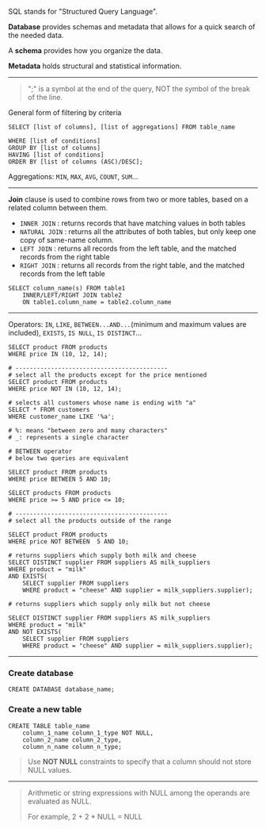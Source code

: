 SQL stands for "Structured Query Language".

**Database** provides schemas and metadata that allows for a quick search of the needed data.

A **schema** provides how you organize the data. 

**Metadata** holds structural and statistical information.

---
> ";" is a symbol at the end of the query, NOT the symbol of the break of the line.

General form of filtering by criteria
```mysql
SELECT [list of columns], [list of aggregations] FROM table_name

WHERE [list of conditions]
GROUP BY [list of columns] 
HAVING [list of conditions]
ORDER BY [list of columns (ASC)/DESC];
```
Aggregations: `MIN`, `MAX`, `AVG`, `COUNT`, `SUM`...

---

**Join** clause is used to combine rows from two or more tables, based on a related column between them.

- `INNER JOIN` : returns records that have matching values in both tables
- `NATURAL JOIN` : returns all the attributes of both tables, but only keep one copy of same-name column.
- `LEFT JOIN` : returns all records from the left table, and the matched records from the right table
- `RIGHT JOIN` : returns all records from the right table, and the matched records from the left table
```mysql
SELECT column_name(s) FROM table1
    INNER/LEFT/RIGHT JOIN table2
    ON table1.column_name = table2.column_name
```

---

Operators: `IN`, `LIKE`, `BETWEEN...AND...`(minimum and maximum values are included), `EXISTS`, `IS NULL`, `IS DISTINCT`...
```mysql
SELECT product FROM products
WHERE price IN (10, 12, 14);

# -------------------------------------------
# select all the products except for the price mentioned
SELECT product FROM products
WHERE price NOT IN (10, 12, 14);
```
```mysql
# selects all customers whose name is ending with "a"
SELECT * FROM customers
WHERE customer_name LIKE '%a';

# %: means "between zero and many characters"
# _: represents a single character
```

```mysql
# BETWEEN operator
# below two queries are equivalent

SELECT product FROM products
WHERE price BETWEEN 5 AND 10;

SELECT products FROM products
WHERE price >= 5 AND price <= 10;

# -------------------------------------------
# select all the products outside of the range

SELECT product FROM products
WHERE price NOT BETWEEN  5 AND 10;
```

```mysql
# returns suppliers which supply both milk and cheese
SELECT DISTINCT supplier FROM suppliers AS milk_suppliers
WHERE product = "milk"
AND EXISTS(
    SELECT supplier FROM suppliers
    WHERE product = "cheese" AND supplier = milk_suppliers.supplier);

# returns suppliers which supply only milk but not cheese

SELECT DISTINCT supplier FROM suppliers AS milk_suppliers
WHERE product = "milk"
AND NOT EXISTS(
    SELECT supplier FROM suppliers
    WHERE product = "cheese" AND supplier = milk_suppliers.supplier);
```

---
### Create database

```mysql
CREATE DATABASE database_name;
```
### Create a new table
```mysql
CREATE TABLE table_name
    column_1_name column_1_type NOT NULL,
    column_2_name column_2_type,
    column_n_name column_n_type;
```
> Use **NOT NULL** constraints to specify that a column should not store NULL values.

---
> Arithmetic or string expressions with NULL among the operands are evaluated as NULL.
>
> For example, 2 + 2 * NULL = NULL




